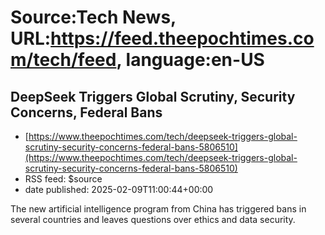 # Source:Tech News, URL:https://feed.theepochtimes.com/tech/feed, language:en-US

## DeepSeek Triggers Global Scrutiny, Security Concerns, Federal Bans
 - [https://www.theepochtimes.com/tech/deepseek-triggers-global-scrutiny-security-concerns-federal-bans-5806510](https://www.theepochtimes.com/tech/deepseek-triggers-global-scrutiny-security-concerns-federal-bans-5806510)
 - RSS feed: $source
 - date published: 2025-02-09T11:00:44+00:00

The new artificial intelligence program from China has triggered bans in several countries and leaves questions over ethics and data security.

